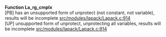   
__Function La_rg_cmplx__  
  [PB] has an unsupported form of unprotect (not constant, not variable), results will be incomplete [src/modules/lapack/Lapack.c:914](https://github.com/wch/r-source/blob/1d87ff9eb619f9a8a56fd10969f87d95eb006eb0/src/modules/lapack/Lapack.c/#L914)  
  [UP] unsupported form of unprotect, unprotecting all variables, results will be incomplete [src/modules/lapack/Lapack.c:914](https://github.com/wch/r-source/blob/1d87ff9eb619f9a8a56fd10969f87d95eb006eb0/src/modules/lapack/Lapack.c/#L914)  
